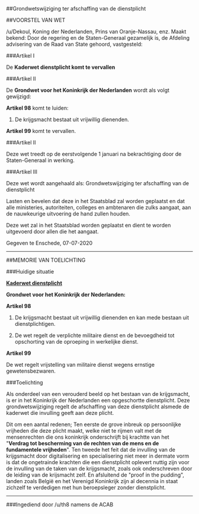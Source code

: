 ##Grondwetswijziging ter afschaffing van de dienstplicht 
 
##VOORSTEL VAN WET

/u/Dekoul, Koning der Nederlanden, Prins van Oranje-Nassau, enz. Maakt bekend: Door de regering en de Staten-Generaal gezamelijk is, de Afdeling advisering van de Raad van State gehoord, vastgesteld:


###Artikel I

De **Kaderwet dienstplicht komt te vervallen**

###Artikel II

De **Grondwet voor het Koninkrijk der Nederlanden** wordt als volgt gewijzigd:

**Artikel 98** komt te luiden:

1. De krijgsmacht bestaat uit vrijwillig dienenden.

**Artikel 99** komt te vervallen.

###Artikel II

Deze wet treedt op de eerstvolgende 1 januari na bekrachtiging door de Staten-Generaal in werking.

###Artikel III

Deze wet wordt aangehaald als: Grondwetswijziging ter afschaffing van de dienstplicht

Lasten en bevelen dat deze in het Staatsblad zal worden geplaatst en dat alle ministeries, autoriteiten, colleges en ambtenaren die zulks aangaat, aan de nauwkeurige uitvoering de hand zullen houden.

Deze wet zal in het Staatsblad worden geplaatst en dient te worden uitgevoerd door allen die het aangaat.

Gegeven te Enschede, 07-07-2020

---

##MEMORIE VAN TOELICHTING

###Huidige situatie

[**Kaderwet dienstplicht**](http://wetten.overheid.nl/BWBR0008589/2014-01-06)

**Grondwet voor het Koninkrijk der Nederlanden:**

**Artikel 98**

1. De krijgsmacht bestaat uit vrijwillig dienenden en kan mede bestaan uit dienstplichtigen. 

2. De wet regelt de verplichte militaire dienst en de bevoegdheid tot opschorting van de oproeping in werkelijke dienst. 

**Artikel 99**

De wet regelt vrijstelling van militaire dienst wegens ernstige gewetensbezwaren.

###Toelichting

Als onderdeel van een verouderd beeld op het bestaan van de krijgsmacht, is er in het Koninkrijk der Nederlanden een opgeschortte dienstplicht. Deze grondwetswijziging regelt de afschaffing van deze dienstplicht alsmede de kaderwet die invulling geeft aan deze plicht. 

Dit om een aantal redenen; Ten eerste de grove inbreuk op persoonlijke vrijheden die deze plicht maakt, welke niet te rijmen valt met de mensenrechten die ons koninkrijk onderschrijft bij krachtte van het "**Verdrag tot bescherming van de rechten van de mens en de fundamentele vrijheden**". Ten tweede het feit dat de invulling van de krijgsmacht door digitalisering en specialisering niet meer in dermate vorm is dat de ongetrainde krachten die een dienstplicht oplevert nuttig zijn voor de invulling van de taken van de krijgsmacht, zoals ook onderschreven door de leiding van de krijsmacht zelf. En afsluitend de "proof in the pudding", landen zoals België en het Verenigd Koninkrijk zijn al decennia in staat zichzelf te verdedigen met hun beroepsleger zonder dienstplicht.

---

###Ingediend door /u/th8 namens de ACAB

